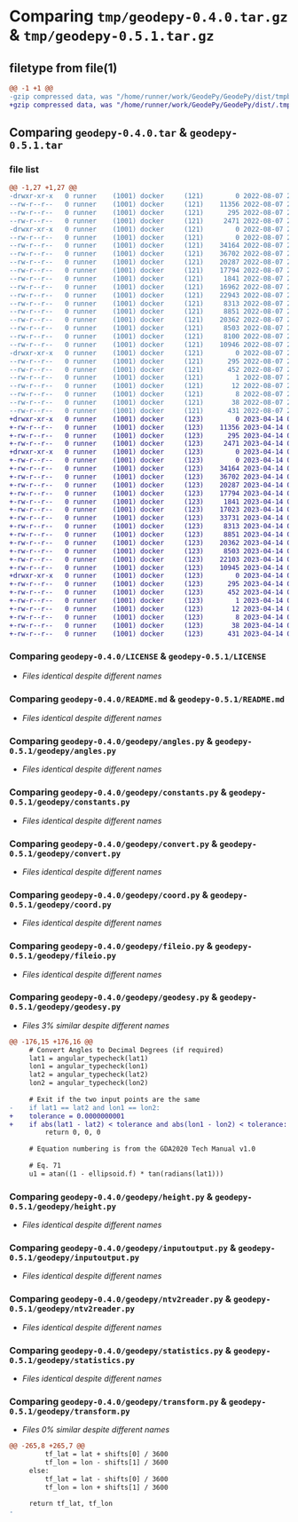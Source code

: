 # Comparing `tmp/geodepy-0.4.0.tar.gz` & `tmp/geodepy-0.5.1.tar.gz`

## filetype from file(1)

```diff
@@ -1 +1 @@
-gzip compressed data, was "/home/runner/work/GeodePy/GeodePy/dist/tmpbqhkfjse/geodepy-0.4.0.tar", last modified: Sun Aug  7 23:10:23 2022, max compression
+gzip compressed data, was "/home/runner/work/GeodePy/GeodePy/dist/.tmp-atrpvhoo/geodepy-0.5.1.tar", last modified: Fri Apr 14 00:58:52 2023, max compression
```

## Comparing `geodepy-0.4.0.tar` & `geodepy-0.5.1.tar`

### file list

```diff
@@ -1,27 +1,27 @@
-drwxr-xr-x   0 runner    (1001) docker     (121)        0 2022-08-07 23:10:23.000000 geodepy-0.4.0/
--rw-r--r--   0 runner    (1001) docker     (121)    11356 2022-08-07 23:10:12.000000 geodepy-0.4.0/LICENSE
--rw-r--r--   0 runner    (1001) docker     (121)      295 2022-08-07 23:10:23.000000 geodepy-0.4.0/PKG-INFO
--rw-r--r--   0 runner    (1001) docker     (121)     2471 2022-08-07 23:10:12.000000 geodepy-0.4.0/README.md
-drwxr-xr-x   0 runner    (1001) docker     (121)        0 2022-08-07 23:10:23.000000 geodepy-0.4.0/geodepy/
--rw-r--r--   0 runner    (1001) docker     (121)        0 2022-08-07 23:10:12.000000 geodepy-0.4.0/geodepy/__init__.py
--rw-r--r--   0 runner    (1001) docker     (121)    34164 2022-08-07 23:10:12.000000 geodepy-0.4.0/geodepy/angles.py
--rw-r--r--   0 runner    (1001) docker     (121)    36702 2022-08-07 23:10:12.000000 geodepy-0.4.0/geodepy/constants.py
--rw-r--r--   0 runner    (1001) docker     (121)    20287 2022-08-07 23:10:12.000000 geodepy-0.4.0/geodepy/convert.py
--rw-r--r--   0 runner    (1001) docker     (121)    17794 2022-08-07 23:10:12.000000 geodepy-0.4.0/geodepy/coord.py
--rw-r--r--   0 runner    (1001) docker     (121)     1841 2022-08-07 23:10:12.000000 geodepy-0.4.0/geodepy/fileio.py
--rw-r--r--   0 runner    (1001) docker     (121)    16962 2022-08-07 23:10:12.000000 geodepy-0.4.0/geodepy/geodesy.py
--rw-r--r--   0 runner    (1001) docker     (121)    22943 2022-08-07 23:10:12.000000 geodepy-0.4.0/geodepy/gnss.py
--rw-r--r--   0 runner    (1001) docker     (121)     8313 2022-08-07 23:10:12.000000 geodepy-0.4.0/geodepy/height.py
--rw-r--r--   0 runner    (1001) docker     (121)     8851 2022-08-07 23:10:12.000000 geodepy-0.4.0/geodepy/inputoutput.py
--rw-r--r--   0 runner    (1001) docker     (121)    20362 2022-08-07 23:10:12.000000 geodepy-0.4.0/geodepy/ntv2reader.py
--rw-r--r--   0 runner    (1001) docker     (121)     8503 2022-08-07 23:10:12.000000 geodepy-0.4.0/geodepy/statistics.py
--rw-r--r--   0 runner    (1001) docker     (121)     8100 2022-08-07 23:10:12.000000 geodepy-0.4.0/geodepy/survey.py
--rw-r--r--   0 runner    (1001) docker     (121)    10946 2022-08-07 23:10:12.000000 geodepy-0.4.0/geodepy/transform.py
-drwxr-xr-x   0 runner    (1001) docker     (121)        0 2022-08-07 23:10:23.000000 geodepy-0.4.0/geodepy.egg-info/
--rw-r--r--   0 runner    (1001) docker     (121)      295 2022-08-07 23:10:23.000000 geodepy-0.4.0/geodepy.egg-info/PKG-INFO
--rw-r--r--   0 runner    (1001) docker     (121)      452 2022-08-07 23:10:23.000000 geodepy-0.4.0/geodepy.egg-info/SOURCES.txt
--rw-r--r--   0 runner    (1001) docker     (121)        1 2022-08-07 23:10:23.000000 geodepy-0.4.0/geodepy.egg-info/dependency_links.txt
--rw-r--r--   0 runner    (1001) docker     (121)       12 2022-08-07 23:10:23.000000 geodepy-0.4.0/geodepy.egg-info/requires.txt
--rw-r--r--   0 runner    (1001) docker     (121)        8 2022-08-07 23:10:23.000000 geodepy-0.4.0/geodepy.egg-info/top_level.txt
--rw-r--r--   0 runner    (1001) docker     (121)       38 2022-08-07 23:10:23.000000 geodepy-0.4.0/setup.cfg
--rw-r--r--   0 runner    (1001) docker     (121)      431 2022-08-07 23:10:12.000000 geodepy-0.4.0/setup.py
+drwxr-xr-x   0 runner    (1001) docker     (123)        0 2023-04-14 00:58:52.000000 geodepy-0.5.1/
+-rw-r--r--   0 runner    (1001) docker     (123)    11356 2023-04-14 00:58:41.000000 geodepy-0.5.1/LICENSE
+-rw-r--r--   0 runner    (1001) docker     (123)      295 2023-04-14 00:58:52.000000 geodepy-0.5.1/PKG-INFO
+-rw-r--r--   0 runner    (1001) docker     (123)     2471 2023-04-14 00:58:41.000000 geodepy-0.5.1/README.md
+drwxr-xr-x   0 runner    (1001) docker     (123)        0 2023-04-14 00:58:52.000000 geodepy-0.5.1/geodepy/
+-rw-r--r--   0 runner    (1001) docker     (123)        0 2023-04-14 00:58:41.000000 geodepy-0.5.1/geodepy/__init__.py
+-rw-r--r--   0 runner    (1001) docker     (123)    34164 2023-04-14 00:58:41.000000 geodepy-0.5.1/geodepy/angles.py
+-rw-r--r--   0 runner    (1001) docker     (123)    36702 2023-04-14 00:58:41.000000 geodepy-0.5.1/geodepy/constants.py
+-rw-r--r--   0 runner    (1001) docker     (123)    20287 2023-04-14 00:58:41.000000 geodepy-0.5.1/geodepy/convert.py
+-rw-r--r--   0 runner    (1001) docker     (123)    17794 2023-04-14 00:58:41.000000 geodepy-0.5.1/geodepy/coord.py
+-rw-r--r--   0 runner    (1001) docker     (123)     1841 2023-04-14 00:58:41.000000 geodepy-0.5.1/geodepy/fileio.py
+-rw-r--r--   0 runner    (1001) docker     (123)    17023 2023-04-14 00:58:41.000000 geodepy-0.5.1/geodepy/geodesy.py
+-rw-r--r--   0 runner    (1001) docker     (123)    33731 2023-04-14 00:58:41.000000 geodepy-0.5.1/geodepy/gnss.py
+-rw-r--r--   0 runner    (1001) docker     (123)     8313 2023-04-14 00:58:41.000000 geodepy-0.5.1/geodepy/height.py
+-rw-r--r--   0 runner    (1001) docker     (123)     8851 2023-04-14 00:58:41.000000 geodepy-0.5.1/geodepy/inputoutput.py
+-rw-r--r--   0 runner    (1001) docker     (123)    20362 2023-04-14 00:58:41.000000 geodepy-0.5.1/geodepy/ntv2reader.py
+-rw-r--r--   0 runner    (1001) docker     (123)     8503 2023-04-14 00:58:41.000000 geodepy-0.5.1/geodepy/statistics.py
+-rw-r--r--   0 runner    (1001) docker     (123)    22103 2023-04-14 00:58:41.000000 geodepy-0.5.1/geodepy/survey.py
+-rw-r--r--   0 runner    (1001) docker     (123)    10945 2023-04-14 00:58:41.000000 geodepy-0.5.1/geodepy/transform.py
+drwxr-xr-x   0 runner    (1001) docker     (123)        0 2023-04-14 00:58:52.000000 geodepy-0.5.1/geodepy.egg-info/
+-rw-r--r--   0 runner    (1001) docker     (123)      295 2023-04-14 00:58:52.000000 geodepy-0.5.1/geodepy.egg-info/PKG-INFO
+-rw-r--r--   0 runner    (1001) docker     (123)      452 2023-04-14 00:58:52.000000 geodepy-0.5.1/geodepy.egg-info/SOURCES.txt
+-rw-r--r--   0 runner    (1001) docker     (123)        1 2023-04-14 00:58:52.000000 geodepy-0.5.1/geodepy.egg-info/dependency_links.txt
+-rw-r--r--   0 runner    (1001) docker     (123)       12 2023-04-14 00:58:52.000000 geodepy-0.5.1/geodepy.egg-info/requires.txt
+-rw-r--r--   0 runner    (1001) docker     (123)        8 2023-04-14 00:58:52.000000 geodepy-0.5.1/geodepy.egg-info/top_level.txt
+-rw-r--r--   0 runner    (1001) docker     (123)       38 2023-04-14 00:58:52.000000 geodepy-0.5.1/setup.cfg
+-rw-r--r--   0 runner    (1001) docker     (123)      431 2023-04-14 00:58:41.000000 geodepy-0.5.1/setup.py
```

### Comparing `geodepy-0.4.0/LICENSE` & `geodepy-0.5.1/LICENSE`

 * *Files identical despite different names*

### Comparing `geodepy-0.4.0/README.md` & `geodepy-0.5.1/README.md`

 * *Files identical despite different names*

### Comparing `geodepy-0.4.0/geodepy/angles.py` & `geodepy-0.5.1/geodepy/angles.py`

 * *Files identical despite different names*

### Comparing `geodepy-0.4.0/geodepy/constants.py` & `geodepy-0.5.1/geodepy/constants.py`

 * *Files identical despite different names*

### Comparing `geodepy-0.4.0/geodepy/convert.py` & `geodepy-0.5.1/geodepy/convert.py`

 * *Files identical despite different names*

### Comparing `geodepy-0.4.0/geodepy/coord.py` & `geodepy-0.5.1/geodepy/coord.py`

 * *Files identical despite different names*

### Comparing `geodepy-0.4.0/geodepy/fileio.py` & `geodepy-0.5.1/geodepy/fileio.py`

 * *Files identical despite different names*

### Comparing `geodepy-0.4.0/geodepy/geodesy.py` & `geodepy-0.5.1/geodepy/geodesy.py`

 * *Files 3% similar despite different names*

```diff
@@ -176,15 +176,16 @@
     # Convert Angles to Decimal Degrees (if required)
     lat1 = angular_typecheck(lat1)
     lon1 = angular_typecheck(lon1)
     lat2 = angular_typecheck(lat2)
     lon2 = angular_typecheck(lon2)
 
     # Exit if the two input points are the same
-    if lat1 == lat2 and lon1 == lon2:
+    tolerance = 0.0000000001
+    if abs(lat1 - lat2) < tolerance and abs(lon1 - lon2) < tolerance:
         return 0, 0, 0
 
     # Equation numbering is from the GDA2020 Tech Manual v1.0
 
     # Eq. 71
     u1 = atan((1 - ellipsoid.f) * tan(radians(lat1)))
```

### Comparing `geodepy-0.4.0/geodepy/height.py` & `geodepy-0.5.1/geodepy/height.py`

 * *Files identical despite different names*

### Comparing `geodepy-0.4.0/geodepy/inputoutput.py` & `geodepy-0.5.1/geodepy/inputoutput.py`

 * *Files identical despite different names*

### Comparing `geodepy-0.4.0/geodepy/ntv2reader.py` & `geodepy-0.5.1/geodepy/ntv2reader.py`

 * *Files identical despite different names*

### Comparing `geodepy-0.4.0/geodepy/statistics.py` & `geodepy-0.5.1/geodepy/statistics.py`

 * *Files identical despite different names*

### Comparing `geodepy-0.4.0/geodepy/transform.py` & `geodepy-0.5.1/geodepy/transform.py`

 * *Files 0% similar despite different names*

```diff
@@ -265,8 +265,7 @@
         tf_lat = lat + shifts[0] / 3600
         tf_lon = lon - shifts[1] / 3600
     else:
         tf_lat = lat - shifts[0] / 3600
         tf_lon = lon + shifts[1] / 3600
 
     return tf_lat, tf_lon
-
```

